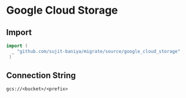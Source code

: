 # Google Cloud Storage


## Import

```go
import (
  _ "github.com/sujit-baniya/migrate/source/google_cloud_storage"
 )
 ```

## Connection String

`gcs://<bucket>/<prefix>`
